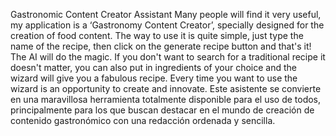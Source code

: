 Gastronomic Content Creator Assistant
Many people will find it very useful, my application is a ‘Gastronomy Content Creator’, specially designed for the creation of food content.
The way to use it is quite simple, just type the name of the recipe, then click on the generate recipe button and that's it! The AI will do the magic.
If you don't want to search for a traditional recipe it doesn't matter, you can also put in ingredients of your choice and the wizard will give you a fabulous recipe. 
Every time you want to use the wizard is an opportunity to create and innovate.
Este asistente se convierte en una maravillosa herramienta totalmente disponible para el uso de todos, principalmente para los que buscan destacar en el mundo de creación de contenido gastronómico con una redacción ordenada y sencilla.
